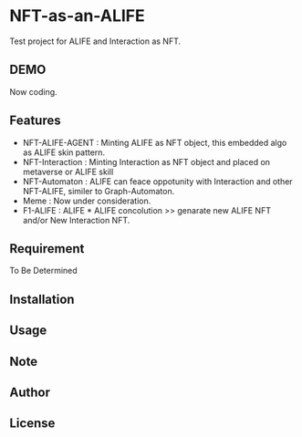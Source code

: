 # NFT-as-an-ALIFE
Test project for ALIFE and Interaction as NFT.

## DEMO
Now coding.

## Features
- NFT-ALIFE-AGENT : Minting ALIFE as NFT object, this embedded algo as ALIFE skin pattern.
- NFT-Interaction : Minting Interaction as NFT object and placed on metaverse or ALIFE skill
- NFT-Automaton : ALIFE can feace oppotunity with Interaction and other NFT-ALIFE, similer to Graph-Automaton.
- Meme : Now under consideration.
- F1-ALIFE : ALIFE * ALIFE concolution >> genarate new ALIFE NFT and/or New Interaction NFT. 

## Requirement
To Be Determined

## Installation

## Usage

## Note

## Author

## License


